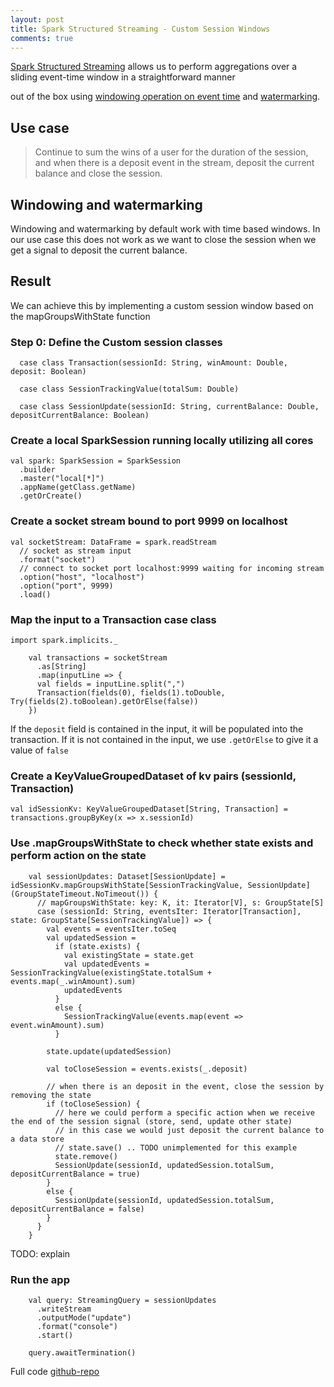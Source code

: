 ```yaml
---
layout: post
title: Spark Structured Streaming - Custom Session Windows
comments: true
---
```




[Spark Structured Streaming](https://spark.apache.org/docs/latest/structured-streaming-programming-guide.html) allows us to perform aggregations  over a sliding event-time window in a straightforward manner
 
out of the box using  [windowing operation on event time](https://spark.apache.org/docs/latest/structured-streaming-programming-guide.html#window-operations-on-event-time) and [watermarking](https://spark.apache.org/docs/latest/structured-streaming-programming-guide.html#handling-late-data-and-watermarking).  

## Use case

> Continue to sum the wins of a user for the duration of the session, and when there is a deposit event in the stream, deposit the current balance and close the session. 

## Windowing and watermarking

Windowing and watermarking by default work with time based windows.  In our use case this does not work as we want to close the session when we get a signal to deposit the current balance.

## Result

We can achieve this by implementing a custom session window based on the mapGroupsWithState function



### Step 0: Define the Custom session classes

```
  case class Transaction(sessionId: String, winAmount: Double, deposit: Boolean)

  case class SessionTrackingValue(totalSum: Double)

  case class SessionUpdate(sessionId: String, currentBalance: Double, depositCurrentBalance: Boolean)
```

  
### Create a local SparkSession running locally utilizing all cores

```
val spark: SparkSession = SparkSession
  .builder
  .master("local[*]")
  .appName(getClass.getName)
  .getOrCreate()
```

### Create a socket stream bound to port 9999 on localhost

```
val socketStream: DataFrame = spark.readStream
  // socket as stream input
  .format("socket")
  // connect to socket port localhost:9999 waiting for incoming stream
  .option("host", "localhost")
  .option("port", 9999)
  .load()
```

### Map the input to a Transaction case class

```
import spark.implicits._
    
    val transactions = socketStream
      .as[String]
      .map(inputLine => {
      val fields = inputLine.split(",")
      Transaction(fields(0), fields(1).toDouble, Try(fields(2).toBoolean).getOrElse(false))
    })
```

If the `deposit` field is contained in the input, it will be populated into the transaction.
If it is not contained in the input, we use `.getOrElse` to give it a value of `false`


### Create a KeyValueGroupedDataset of kv pairs (sessionId, Transaction)

    val idSessionKv: KeyValueGroupedDataset[String, Transaction] = transactions.groupByKey(x => x.sessionId)


### Use .mapGroupsWithState to check whether state exists and perform action on the state

```
    val sessionUpdates: Dataset[SessionUpdate] = idSessionKv.mapGroupsWithState[SessionTrackingValue, SessionUpdate](GroupStateTimeout.NoTimeout()) {
      // mapGroupsWithState: key: K, it: Iterator[V], s: GroupState[S]
      case (sessionId: String, eventsIter: Iterator[Transaction], state: GroupState[SessionTrackingValue]) => {
        val events = eventsIter.toSeq
        val updatedSession =
          if (state.exists) {
            val existingState = state.get
            val updatedEvents = SessionTrackingValue(existingState.totalSum + events.map(_.winAmount).sum)
            updatedEvents
          }
          else {
            SessionTrackingValue(events.map(event => event.winAmount).sum)
          }

        state.update(updatedSession)

        val toCloseSession = events.exists(_.deposit)

        // when there is an deposit in the event, close the session by removing the state
        if (toCloseSession) {
          // here we could perform a specific action when we receive the end of the session signal (store, send, update other state)
          // in this case we would just deposit the current balance to a data store
          // state.save() .. TODO unimplemented for this example
          state.remove()
          SessionUpdate(sessionId, updatedSession.totalSum, depositCurrentBalance = true)
        }
        else {
          SessionUpdate(sessionId, updatedSession.totalSum, depositCurrentBalance = false)
        }
      }
    }
```

TODO: explain

### Run the app

```
    val query: StreamingQuery = sessionUpdates
      .writeStream
      .outputMode("update")
      .format("console")
      .start()

    query.awaitTermination()
```

Full code [github-repo](https://github.com/joeyfaherty/streaming/blob/master/src/main/scala/structuredstreaming/SessionWindowUsingACustomState.scala)
